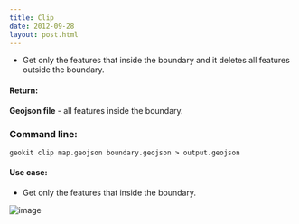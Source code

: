 ```yaml
---
title: Clip
date: 2012-09-28
layout: post.html
---
```


- Get only the features that inside the boundary and it deletes all features outside the boundary.

#### Return: 
**Geojson file** - all features inside the boundary.

### Command line:

```geokit clip map.geojson boundary.geojson > output.geojson```

#### Use case:
- Get only the features that inside the boundary.

![image](https://user-images.githubusercontent.com/19536044/44174137-bca96200-a0a7-11e8-85ae-6d6d12284e4e.png)